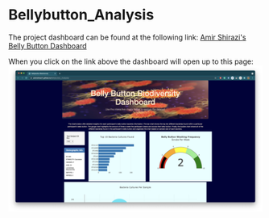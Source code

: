 # Bellybutton_Analysis

The project dashboard can be found at the following link: [Amir Shirazi's Belly Button Dashboard](https://amirshirazi1.github.io/Bellybutton_Analysis/)

When you click on the link above the dashboard will open up to this page:
![dashboard](images/dashboard.png)